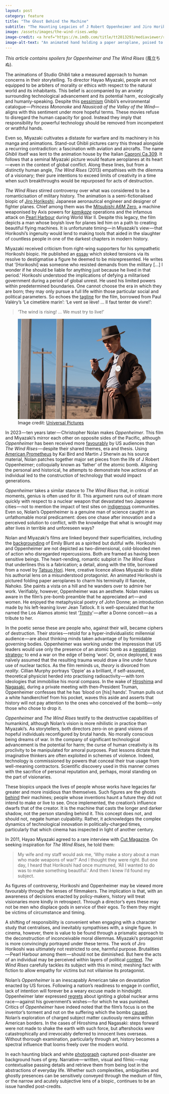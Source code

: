 ```yaml
---
layout: post
category: feature
title: "The Ghost Behind the Machine"
subtitle: "The Haunting Legacies of J Robert Oppenheimer and Jiro Horikoshi"
image: /assets/images/the-wind-rises.webp
image-credit: <a href="https://m.imdb.com/title/tt2013293/mediaviewer/rm303290625/">Studio Ghibli</a>
image-alt-text: "An animated hand holding a paper aeroplane, poised to throw it into the air."
---
```


_This article contains spoilers for Oppenheimer and The Wind Rises_ (風立ちぬ).

The animations of Studio Ghibli take a measured approach to human concerns in their storytelling. To director Hayao Miyazaki, people are not equipped to be arbiters of morality or ethics with respect to the natural world and its inhabitants. This belief is accompanied by an anxiety surrounding technological advancement and its potential harm ,  ecologically and humanly-speaking. Despite this [pessimism](https://www.newyorker.com/books/page-turner/hayao-miyazakis-beautiful-broken-worlds) Ghibli’s environmental catalogue — _Princess Mononoke_ and _Nausicaä of the Valley of the Wind_— aligns with this sentiment under more hopeful terms. These movies refuse to disregard the human capacity for good. Instead they imply that responsibility for powerful technology should be removed from incompetent or wrathful hands.

Even so, Miyazaki cultivates a distaste for warfare and its machinery in his manga and animations. Stand-out Ghibli pictures carry this thread alongside a recurring contradiction: a fascination with aviation and aircrafts. The name _Ghibli_ itself was lent to the animation house by the Italian [Caproni Ca.309](https://en.wikipedia.org/wiki/Caproni_Ca.309). It follows that a seminal Miyazaki picture would feature aeroplanes at its heart — even in the context of global conflict. Along these lines, but from a distinctly human angle, _The Wind Rises_ (2013) empathises with the dilemma of a visionary; their pure intentions to exceed limits of creativity in a time when such breakthroughs would be repurposed for acts of destruction.

_The Wind Rises_ stirred controversy over what was considered to be a romanticisation of military history. The animation is a semi-fictionalised biopic of [Jiro Horikoshi](https://www.nytimes.com/1982/01/12/obituaries/jiro-horikoshi-78-dies-in-tokyo-designer-of-zero-fighter-aircraft.html); Japanese aeronautical engineer and designer of fighter planes. Chief among them was the [Mitsubishi A6M Zero](https://en.wikipedia.org/wiki/Mitsubishi_A6M_Zero), a machine weaponised by Axis powers for [_kamikaze_](https://en.wikipedia.org/wiki/Kamikaze) operations and the infamous attack on [Pearl Harbour](https://www.newyorker.com/books/double-take/takes-remembering-pearl-harbor) during World War II. Despite this legacy, the film depicts a man whose boyish love for planes led him on a path to creating beautiful flying machines. It is unfortunate timing — in Miyazaki’s view — that Horikoshi’s ingenuity would lend to making tools that aided in the slaughter of countless people in one of the darkest chapters in modern history.

Miyazaki received criticism from right-wing supporters for his sympathetic Horikoshi biopic. He published an [essay](https://www.ghibli.jp/docs/0718kenpo.pdf) which stoked tensions via its resolve to destigmatise a figure he deemed to be misrepresented. He writes that ‘[Horikoshi] was someone who resisted demands from the military […] I wonder if he should be liable for anything just because he lived in that period.’ Horikoshi understood the implications of defying a militarised government during a period of global unrest. He used his limited powers within predetermined boundaries. One cannot choose the era in which they are born; they may only pursue a full life within those particular social and political parameters. So echoes the [tagline](https://genius.com/29160976) for the film, borrowed from Paul Valéry’s ‘Le cimetière marin’: ‘Le vent se lève! … Il faut tenter de vivre!’: 

> ‘The wind is rising! … We must try to live!’

<figure>
  <img src="/assets/images/oppenheimer.webp" alt="Cillian Murphy as Robert J Oppenheimer. He is standing at the Los Alamos test site holding a smoking pipe in his hand" title="Cillian Murphy as Robert J Oppenheimer">
  <figcaption>Image credit: <a href="https://faroutmagazine.co.uk/cillian-murphy-to-be-honoured-at-palm-springs-international-film-festival-for-oppenheimer/">Universal Pictures</a></figcaption>
</figure>

In 2023 — ten years later — Christopher Nolan makes _Oppenheimer_. This film and Miyazaki’s mirror each other on opposite sides of the Pacific, although _Oppenheimer_ has been received more [favourably](https://www.nytimes.com/2023/07/19/movies/oppenheimer-review-christopher-nolan.html) by US audiences than _The Wind Rises_ — despite their shared themes, era and thesis. Using [American Prometheus](https://en.wikipedia.org/wiki/American_Prometheus) by Kai Bird and Martin J Sherwin as his source material, Nolan patches together major set pieces from the life of J Robert Oppenheimer; colloquially known as ‘father’ of the atomic bomb. Aligning the personal and historical, he attempts to demonstrate how actions of an individual led to the construction of technology that would impact generations.

_Oppenheimer_ takes a similar stance to _The Wind Rises_ that, in critical moments, genius is often used for ill. This argument runs out of steam more quickly with respect to a nuclear weapon that devastated two Japanese cities — not to mention the impact of test sites on [indigenous](https://time.com/6296470/oppenheimer-navajo-uranium-mining-essay/) communities. Even so, Nolan’s Oppenheimer is a genuine man of science caught in an unfathomable moral predicament: does one chase after innovation and a perceived solution to conflict, with the knowledge that what is wrought may alter lives in terrible and unforeseen ways?

Nolan and Miyazaki’s films are linked beyond their superficialities, including the [backgrounding](https://www.vogue.co.uk/article/oppenheimer-female-characters) of Emily Blunt as a spirited  but dutiful  wife. Horikoshi and Oppenheimer are not depicted as two-dimensional, cold-blooded men of action who disregarded repercussions. Both are framed as having been sensitive beings. The heart-rending, romantic subplot in _The Wind Rises_ that underlines this is a fabrication; a detail, along with the title, borrowed from a novel by [Tatsuo Hori](https://en.wikipedia.org/wiki/The_Wind_Has_Risen). Here, creative licence allows Miyazaki to dilate his authorial lens on a misunderstood protagonist. An animated Horikoshi is pictured folding paper aeroplanes to charm his terminally ill fiancée, Nahoko. She paints a vista on a hill and he wanders over to admire her work. Verifiably, however, Oppenheimer was an aesthete. Nolan makes us aware in the film’s pre-bomb preamble that he appreciated art — and women. He enjoyed the metaphysical poetry of John Donne; an introduction made by his left-leaning lover Jean Tatlock. It is well-speculated that he named the Los Alamos atomic test ‘[Trinity](https://genius.com/1625890)’ — after a Donne conceit — as a tribute to her.

In the poetic sense these are people who, against their will, became ciphers of destruction. Their stories — retold for a hyper-individualistic millennial audience — are about thinking minds taken advantage of by formidable governing bodies. Oppenheimer was working under the impression that US leaders would use only the presence of an atomic bomb as a [negotiation strategy](https://time.com/6297240/atomic-bomb-expert-oppenheimer-interview/); to end a war on the edge of being ‘won’. Or, once deployed, it was naïvely assumed that the resulting trauma would draw a line under future use of nuclear tactics. As the film reminds us, _theory_ is divorced from _reality_. Cillian Murphy portrays ‘Oppie’ as a brilliant, if self-assured, theoretical physicist herded into practising radioactivity — with torn ideologies that immobilise his moral compass. In the wake of [Hiroshima](https://www.newyorker.com/magazine/1946/08/31/hiroshima) and [Nagasaki](https://www.newyorker.com/tech/annals-of-technology/nagasaki-the-last-bomb), during a private meeting with then-President Truman, Oppenheimer confesses that he has ‘blood on [his] hands’. Truman pulls out a white handkerchief from his pocket, waves this aside and asserts that history will not pay attention to the ones who conceived of the bomb — only those who chose to drop it.

_Oppenheimer_ and _The Wind Rises_ testify to the destructive capabilities of humankind, although Nolan’s vision is more nihilistic in practice than Miyazaki’s. As storytellers, both directors zero-in on grand visions of hopeful individuals reconfigured by brutal hands. No morally conscious being dreams of war. In the company of significant technological advancement is the potential for harm; the curse of human creativity is its proclivity to be manipulated for amoral purposes. Past lessons dictate that imaginative thinkers are often exploited in schemes of violence. Indeed, technology is commissioned by powers that conceal their true usage from well-meaning contractors. Scientific discovery used in this manner comes with the sacrifice of personal reputation and, perhaps, moral standing on the part of visionaries.

These biopics unpack the lives of people whose works have legacies far greater and more insidious than themselves. Such figures are the ghosts [behind](https://en.wikipedia.org/wiki/The_Ghost_in_the_Machine) their machines; people whose inventions haunt a future they did not intend to make or live to see. Once implemented, the creation’s influence dwarfs that of the creator. It is the machine that casts the longer and darker shadow, not the person standing behind it. This concept does not , and should not,  negate human culpability. Rather, it acknowledges the complex dynamics of technological innovation in politically-charged times, particularly that which cinema has inspected in light of another century.

In 2011, Hayao Miyazaki agreed to a rare interview with [Cut Magazine](https://www.animationmagazine.net/2013/08/miyazaki-pic-continues-to-stir-auds-in-japan/). On seeking inspiration for _The Wind Rises_, he told them:

> My wife and my staff would ask me, ‘Why make a story about a man who made weapons of war?’ And I thought they were right. But one day, I heard that Horikoshi had once murmured, ‘All I wanted to do was to make something beautiful.’ And then I knew I’d found my subject.

As figures of controversy, Horikoshi and Oppenheimer  may be viewed more favourably through the lenses of filmmakers. The implication is that, with an awareness of decisions enacted by policy-makers, history will treat visionaries more kindly in retrospect. Through a director’s eyes these may not be men who displace gods in service of their egos. To them they might be victims of circumstance and timing.

A shifting of responsibility is convenient when engaging with a character study that centralises, and inevitably sympathises with, a single figure. In cinema, however, there is value to be found through a prismatic approach to the deconstruction of inconceivable moral dilemmas. Miyazaki’s protagonist is more convincingly portrayed under these terms. The work of Jiro Horikoshi was ultimately not restricted to one, harmful purpose. Brutalities — Pearl Harbour among them — should not be diminished. But here the acts of an individual may be perceived within layers of political [context](https://www.newyorker.com/magazine/1995/07/31/did-the-bomb-end-the-war). _The Wind Rises_ carefully tackles its subject with this in mind; meshing fact with fiction to allow empathy for victims but not villainise its protagonist.

Nolan’s _Oppenheimer_ is an inescapably American take on devastation enacted by US forces. Following a nation’s readiness to engage in conflict, lack of intention will forever be a weary excuse made in hindsight. Oppenheimer later expressed [regrets](https://www.pbs.org/newshour/show/why-there-are-new-assessments-of-oppenheimers-role-in-history) about igniting a global nuclear arms race — against his government’s wishes — for which he was punished. Critics of _Oppenheimer_ have indeed noted that the film’s focus is on the inventor’s torment and not on the suffering which the bombs [caused](https://www.theguardian.com/world/2023/jul/21/anti-nuclear-groups-welcome-oppenheimer-film-fails-depict-true-horror). Nolan’s exploration of charged subject matter cautiously remains within American borders. In the cases of Hiroshima and Nagasaki: steps forward were not made to shake the earth with such force, but aftershocks _were_ catastrophically and irrevocably deferred to innocent lives overseas. Without thorough examination, particularly through art, history becomes a spectral influence that looms freely over the modern world.

In each haunting black and white [photograph](https://www.nytimes.com/2020/08/06/world/asia/hiroshima-nagasaki-japan-photos.html) captured post-disaster are background hues of grey. Narrative — written, visual and filmic — may contextualise passing details and retrieve them from being lost in the abstractions of everyday life. Whether such complexities, ambiguities and ghostly presences can be sensitively conveyed through the medium of film,  or the narrow and acutely subjective lens of a biopic , continues to be an issue handled post-credits.
